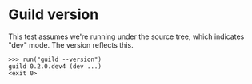 # Guild version

This test assumes we're running under the source tree, which indicates
"dev" mode. The version reflects this.

    >>> run("guild --version")
    guild 0.2.0.dev4 (dev ...)
    <exit 0>

